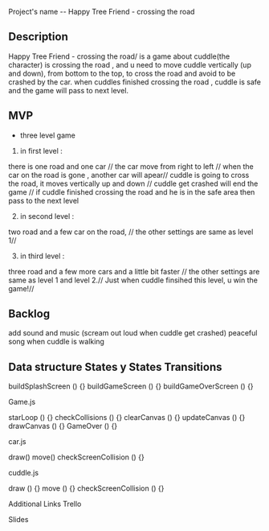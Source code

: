 Project's name -- 
Happy Tree Friend - crossing the road 


Description
-------------------------------
Happy Tree Friend - crossing the road/  is a game about cuddle(the character) is crossing the road , and u need to move cuddle vertically (up and down), from bottom to the top, to cross the road and avoid to be crashed by the car. when cuddles finished crossing the road , cuddle is safe and the game will pass to next level.  


MVP
------------------------------

- three level game 
1. in first level :

there is one road and one car //
the car move from right to left //
when the car on the road is gone , another car will apear//
cuddle is going to cross the road, it moves vertically up and down //
cuddle get crashed will end the game //
if cuddle finished crossing the road and he is in the safe area then pass to the next level

2. in second level :

two road and a few car on the road, //
the other settings are same as level 1// 

3. in third level :

three road and a few more cars and a little bit faster //
the other settings are same as level 1 and level 2.//
Just when cuddle finsihed this level, u win the game!//



Backlog
----------------------------

add sound and music (scream out loud when cuddle get crashed) peaceful song when cuddle is walking

Data structure
States y States Transitions
------------------------------------

buildSplashScreen () {}
buildGameScreen () {}
buildGameOverScreen () {}


Game.js 


starLoop () {}
checkCollisions () {}
clearCanvas () {}
updateCanvas () {}
drawCanvas () {}
GameOver () {}

car.js


draw()
move()
checkScreenCollision () {}


cuddle.js

draw () {}
move () {}
checkScreenCollision () {}

Additional Links
Trello


Slides
